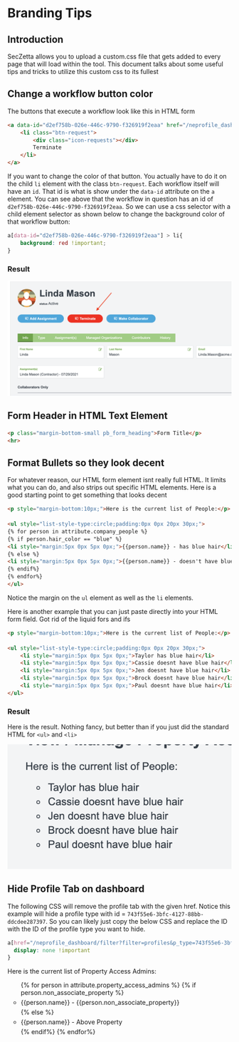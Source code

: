 # Branding Tips

## Introduction

SecZetta allows you to upload a custom.css file that gets added to every page that will load within the tool. This document talks about some useful tips and tricks to utilize this custom css to its fullest

## Change a workflow button color

The buttons that execute a workflow look like this in HTML form

```html
<a data-id="d2ef758b-026e-446c-9790-f326919f2eaa" href="/neprofile_dashboard/workflows/d2ef758b-026e-446c-9790-f326919f2eaa/workflow_sessions/new?pid=d195b829-f327-4fa4-aca6-6e4af33b5b42">
    <li class="btn-request">
        <div class="icon-requests"></div>
        Terminate
    </li>
</a>
```

If you want to change the color of that button. You actually have to do it on the child `li` element with the class `btn-request`. Each workflow itself will have an `id`. That id is what is show under the `data-id` attribute on the `a` element. You can see above that the workflow in question has an id of `d2ef758b-026e-446c-9790-f326919f2eaa`. So we can use a css selector with a child element selector as shown below to change the background color of that workflow button:

```css
a[data-id="d2ef758b-026e-446c-9790-f326919f2eaa"] > li{
    background: red !important;
}
```

### Result
![Colored Workflow Button](img/change-workflow-button-color.png)



## Form Header in HTML Text Element

```html
<p class="margin-bottom-small pb_form_heading">Form Title</p>
<hr>
```


## Format Bullets so they look decent

For whatever reason, our HTML form element isnt really full HTML. It limits what you can do, and also strips out specific HTML elements. Here is a good starting point to get something that looks decent

```html
<p style="margin-bottom:10px;">Here is the current list of People:</p>

<ul style="list-style-type:circle;padding:0px 0px 20px 30px;">
{% for person in attribute.company_people %}
{% if person.hair_color == "blue" %}
<li style="margin:5px 0px 5px 0px;">{{person.name}} - has blue hair</li> 
{% else %}
<li style="margin:5px 0px 5px 0px;">{{person.name}} - doesn't have blue hair</li> 
{% endif%}
{% endfor%}
</ul>
```

Notice the margin  on the `ul` element as well as the `li` elements.

Here is another example that you can just paste directly into your HTML form field. Got rid of the liquid fors and ifs
```html
<p style="margin-bottom:10px;">Here is the current list of People:</p>

<ul style="list-style-type:circle;padding:0px 0px 20px 30px;">
    <li style="margin:5px 0px 5px 0px;">Taylor has blue hair</li> 
    <li style="margin:5px 0px 5px 0px;">Cassie doesnt have blue hair</li> 
    <li style="margin:5px 0px 5px 0px;">Jen doesnt have blue hair</li> 
    <li style="margin:5px 0px 5px 0px;">Brock doesnt have blue hair</li> 
    <li style="margin:5px 0px 5px 0px;">Paul doesnt have blue hair</li> 
</ul>
```

### Result
Here is the result. Nothing fancy, but better than if you just did the standard HTML for `<ul>` and `<li>`

![CBulleted List](img/branding-tips-bulletedlist.png)

## Hide Profile Tab on dashboard

The following CSS will remove the profile tab with the given href. Notice this example will hide a profile type with id = `743f55e6-3bfc-4127-88bb-ddcdee287397`. So you can likely just copy the below CSS and replace the ID with the ID of the profile type you want to hide.

```css
a[href="/neprofile_dashboard/filter?filter=profiles&p_type=743f55e6-3bfc-4127-88bb-ddcdee287397"] {
  display: none !important
}
```

<p style="margin-bottom:10px;">Here is the current list of Property Access Admins:</p>

<ul style="list-style-type:circle;padding:0px 0px 20px 30px;">
{% for person in attribute.property_access_admins %}
{% if person.non_associate_property %}
<li style="margin:5px 0px 5px 0px;">{{person.name}} - {{person.non_associate_property}}</li> 
{% else %}
<li style="margin:5px 0px 5px 0px;">{{person.name}} - Above Property</li> 
{% endif%}
{% endfor%}
</ul>